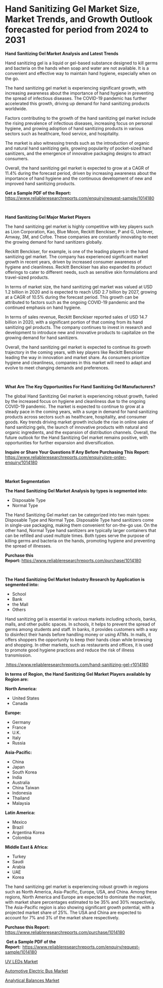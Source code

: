 <p><h1>Hand Sanitizing Gel Market Size, Market Trends, and Growth Outlook forecasted for period from 2024 to 2031</h1></p><p><strong>Hand Sanitizing Gel Market Analysis and Latest Trends</strong></p>
<p><p>Hand sanitizing gel is a liquid or gel-based substance designed to kill germs and bacteria on the hands when soap and water are not available. It is a convenient and effective way to maintain hand hygiene, especially when on the go.</p><p>The hand sanitizing gel market is experiencing significant growth, with increasing awareness about the importance of hand hygiene in preventing the spread of infectious diseases. The COVID-19 pandemic has further accelerated this growth, driving up demand for hand sanitizing products worldwide.</p><p>Factors contributing to the growth of the hand sanitizing gel market include the rising prevalence of infectious diseases, increasing focus on personal hygiene, and growing adoption of hand sanitizing products in various sectors such as healthcare, food service, and hospitality.</p><p>The market is also witnessing trends such as the introduction of organic and natural hand sanitizing gels, growing popularity of pocket-sized hand sanitizers, and the emergence of innovative packaging designs to attract consumers.</p><p>Overall, the hand sanitizing gel market is expected to grow at a CAGR of 11.4% during the forecast period, driven by increasing awareness about the importance of hand hygiene and the continuous development of new and improved hand sanitizing products.</p></p>
<p><strong>Get a Sample PDF of the Report:&nbsp;</strong> <a href="https://www.reliableresearchreports.com/enquiry/request-sample/1014180">https://www.reliableresearchreports.com/enquiry/request-sample/1014180</a></p>
<p>&nbsp;</p>
<p><strong>Hand Sanitizing Gel Major Market Players</strong></p>
<p><p>The hand sanitizing gel market is highly competitive with key players such as Lion Corporation, Kao, Blue Moon, Reckitt Benckiser, P and G, Unilever, Amway, 3M, and Cofoe. These companies are constantly innovating to meet the growing demand for hand sanitizers globally.</p><p>Reckitt Benckiser, for example, is one of the leading players in the hand sanitizing gel market. The company has experienced significant market growth in recent years, driven by increased consumer awareness of hygiene and cleanliness. Reckitt Benckiser has also expanded its product offerings to cater to different needs, such as sensitive skin formulations and travel-sized products.</p><p>In terms of market size, the hand sanitizing gel market was valued at USD 1.2 billion in 2020 and is expected to reach USD 2.7 billion by 2027, growing at a CAGR of 10.5% during the forecast period. This growth can be attributed to factors such as the ongoing COVID-19 pandemic and the continued emphasis on hand hygiene.</p><p>In terms of sales revenue, Reckitt Benckiser reported sales of USD 14.7 billion in 2020, with a significant portion of that coming from its hand sanitizing gel products. The company continues to invest in research and development to introduce new and innovative products to capitalize on the growing demand for hand sanitizers.</p><p>Overall, the hand sanitizing gel market is expected to continue its growth trajectory in the coming years, with key players like Reckitt Benckiser leading the way in innovation and market share. As consumers prioritize hygiene and cleanliness, companies in this market will need to adapt and evolve to meet changing demands and preferences.</p></p>
<p>&nbsp;</p>
<p><strong>What Are The Key Opportunities For Hand Sanitizing Gel Manufacturers?</strong></p>
<p><p>The global Hand Sanitizing Gel market is experiencing robust growth, fueled by the increased focus on hygiene and cleanliness due to the ongoing COVID-19 pandemic. The market is expected to continue to grow at a steady pace in the coming years, with a surge in demand for hand sanitizing products across sectors such as healthcare, hospitality, and consumer goods. Key trends driving market growth include the rise in online sales of hand sanitizing gels, the launch of innovative products with natural and organic ingredients, and the expansion of distribution channels. Overall, the future outlook for the Hand Sanitizing Gel market remains positive, with opportunities for further expansion and diversification.</p></p>
<p><strong>Inquire or Share Your Questions If Any Before Purchasing This Report:</strong> <a href="https://www.reliableresearchreports.com/enquiry/pre-order-enquiry/1014180">https://www.reliableresearchreports.com/enquiry/pre-order-enquiry/1014180</a></p>
<p>&nbsp;</p>
<p><strong>Market Segmentation</strong></p>
<p><strong>The Hand Sanitizing Gel Market Analysis by types is segmented into:</strong></p>
<p><ul><li>Disposable Type</li><li>Normal Type</li></ul></p>
<p><p>The Hand Sanitizing Gel market can be categorized into two main types: Disposable Type and Normal Type. Disposable Type hand sanitizers come in single-use packaging, making them convenient for on-the-go use. On the other hand, Normal Type hand sanitizers are typically larger containers that can be refilled and used multiple times. Both types serve the purpose of killing germs and bacteria on the hands, promoting hygiene and preventing the spread of illnesses.</p></p>
<p><strong>Purchase this Report:&nbsp;</strong><a href="https://www.reliableresearchreports.com/purchase/1014180">https://www.reliableresearchreports.com/purchase/1014180</a></p>
<p>&nbsp;</p>
<p><strong>The Hand Sanitizing Gel Market Industry Research by Application is segmented into:</strong></p>
<p><ul><li>School</li><li>Bank</li><li>the Mall</li><li>Others</li></ul></p>
<p><p>Hand sanitizing gel is essential in various markets including schools, banks, malls, and other public spaces. In schools, it helps to prevent the spread of germs among students and staff. In banks, it provides customers with a way to disinfect their hands before handling money or using ATMs. In malls, it offers shoppers the opportunity to keep their hands clean while browsing and shopping. In other markets, such as restaurants and offices, it is used to promote good hygiene practices and reduce the risk of illness transmission.</p></p>
<p><a href="https://www.reliableresearchreports.com/hand-sanitizing-gel-r1014180">&nbsp;https://www.reliableresearchreports.com/hand-sanitizing-gel-r1014180</a></p>
<p><strong>In terms of Region, the Hand Sanitizing Gel Market Players available by Region are:</strong></p>
<p>
    <p> <strong> North America: </strong>
        <ul>
            <li>United States</li>
            <li>Canada</li>
        </ul>
        </p> 
    <p> <strong> Europe: </strong>
        <ul>
            <li>Germany</li>
            <li>France</li>
            <li>U.K.</li>
            <li>Italy</li>
            <li>Russia</li>
        </ul>
        </p> 
    <p> <strong> Asia-Pacific: </strong>
        <ul>
            <li>China</li>
            <li>Japan</li>
            <li>South Korea</li>
            <li>India</li>
            <li>Australia</li>
            <li>China Taiwan</li>
            <li>Indonesia</li>
            <li>Thailand</li>
            <li>Malaysia</li>
        </ul>
        </p> 
    <p> <strong> Latin America: </strong>
        <ul>
            <li>Mexico</li>
            <li>Brazil</li>
            <li>Argentina Korea</li>
            <li>Colombia</li>
        </ul>
        </p> 
    <p> <strong> Middle East & Africa: </strong>
        <ul>
            <li>Turkey</li>
            <li>Saudi</li>
            <li>Arabia</li>
            <li>UAE</li>
            <li>Korea</li>
        </ul>
    </p>
    </p>
<p><p>The hand sanitizing gel market is experiencing robust growth in regions such as North America, Asia-Pacific, Europe, USA, and China. Among these regions, North America and Europe are expected to dominate the market, with market share percentages estimated to be 35% and 30% respectively. The Asia-Pacific region is also showing significant growth potential, with a projected market share of 25%. The USA and China are expected to account for 7% and 3% of the market share respectively.</p></p>
<p><strong>Purchase this Report: </strong><a href="https://www.reliableresearchreports.com/purchase/1014180">https://www.reliableresearchreports.com/purchase/1014180</a></p>
<p>&nbsp;<strong>Get a Sample PDF of the Report:&nbsp;&nbsp;</strong><a href="https://www.reliableresearchreports.com/enquiry/request-sample/1014180">https://www.reliableresearchreports.com/enquiry/request-sample/1014180</a></p>
<p><strong></strong></p>
<p><p><a href="https://www.linkedin.com/pulse/uv-leds-market-furnishes-information-share-trends-growth-blazew-7a3ec?trackingId=HegVlL%2B7cV%2BUHOjYRNv4og%3D%3D">UV LEDs Market</a></p><p><a href="https://www.linkedin.com/pulse/automotive-electric-bus-market-trends-forecast-competitive-analysis-s2moe">Automotive Electric Bus Market</a></p><p><a href="https://www.linkedin.com/pulse/analytical-balances-market-analysis-its-cagr-segmentation-nryke">Analytical Balances Market</a></p></p>